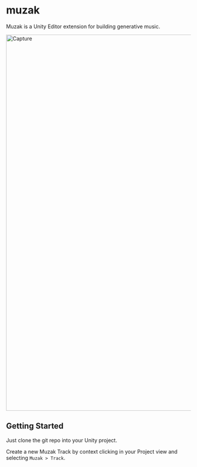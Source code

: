 # muzak

Muzak is a Unity Editor extension for building generative music.

<img width="1027" alt="Capture" src="https://user-images.githubusercontent.com/5094696/184394252-05392ede-77c9-4e1e-b5bb-5d20298c1bc4.PNG">

## Getting Started

Just clone the git repo into your Unity project.

Create a new Muzak Track by context clicking in your Project view and selecting `Muzak > Track`.
